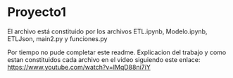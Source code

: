 # Proyecto1
El archivo está constituido por los archivos ETL.ipynb, Modelo.ipynb, ETLJson, main2.py y funciones.py

Por tiempo no pude completar este readme.
Explicacion del trabajo y como estan constituidos cada archivo en el video siguiendo este enlace:
https://www.youtube.com/watch?v=IMqD88ni7iY
